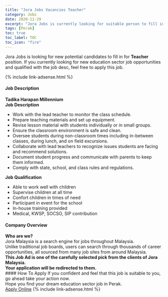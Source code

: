```yaml
---
title: "Jora Jobs Vacancies Teacher" 
category: Jobs 
date: 2020-12-29 
excerpt: "Jora Jobs is currently looking for suitable person to fill in the Teacher which positioned at Perak" 
tags: [Perak] 
toc: true 
toc_label: TOC 
toc_icon: "fire" 
--- 
```


<p>Jora Jobs is looking for new potential candidates to fill in for <b>Teacher</b> position. If you currently looking for new education sector job opportunities and qualified with the job desc, feel free to apply this job.
</p>{% include link-adsense.html %} 
 <div><div><div><h4>Job Description</h4></div></div><div><div><span><div><div><strong>Tadika Harapan Millennium</strong></div><div><strong>Job Description</strong><ul><li>Work with the lead teacher to monitor the class schedule.</li><li>Prepare teaching materials and set up equipment.</li><li>Revise lesson material with students individually or in small groups.</li><li>Ensure the classroom environment is safe and clean.</li><li>Oversee students during non-classroom times including in-between classes, during lunch, and on field excursions.</li><li>Collaborate with lead teachers to recognize issues students are facing and recommend solutions.</li><li>Document student progress and communicate with parents to keep them informed.</li><li>Comply with state, school, and class rules and regulations.</li></ul><div><strong>Job Qualification</strong><ul><li>Able to work well with children</li><li>Supervise children at all time</li><li>Confort children in times of need</li><li>Participant in event for the school</li><li>In-house training provided</li><li>Medical, KWSP, SOCSO, SIP contribution</li></ul></div></div></div></span></div></div></div> 
<div><div><div><h4>Company Overview</h4></div></div><div><div><span><div><div>
<strong>Who are we?</strong></div>
<div>
	Jora Malaysia is a search engine for jobs throughout Malaysia.<br>
	Unlike traditional job boards, users can search through thousands of career opportunities, all sourced from many job sites from around Malaysia.&#160;</div>
<div>
<div>
<strong>This Job Ad is one of the carefully selected pick from the clients of Jora Malaysia.</strong></div>
<div>
<strong>Your application will be redirected to them.</strong></div>
</div></div></span></div></div></div> 
#### How To Apply 
If you confident and feel that this job is suitable to you, go ahead take your action now. <br/> 
Hope you find your dream education sector job in Perak. <br/> 
<a href="https://www.jobstreet.com.my/en/job/teacher-4451912?jobId=jobstreet-my-job-4451912&sectionRank=13&token=0~8172a3b8-6206-44e4-9f7c-32dbef37ae03&fr=SRP%20View%20In%20New%20Ta" class="btn btn--info" target="_blank" rel="nofollow noopenner">Apply Online</a> 
{% include link-adsense.html %} 